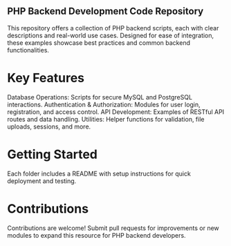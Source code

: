 ## PHP Backend Development Code Repository
This repository offers a collection of PHP backend scripts, each with clear descriptions and real-world use cases. Designed for ease of integration, these examples showcase best practices and common backend functionalities.

# Key Features
Database Operations: Scripts for secure MySQL and PostgreSQL interactions.
Authentication & Authorization: Modules for user login, registration, and access control.
API Development: Examples of RESTful API routes and data handling.
Utilities: Helper functions for validation, file uploads, sessions, and more.
# Getting Started
Each folder includes a README with setup instructions for quick deployment and testing.

# Contributions
Contributions are welcome! Submit pull requests for improvements or new modules to expand this resource for PHP backend developers.
